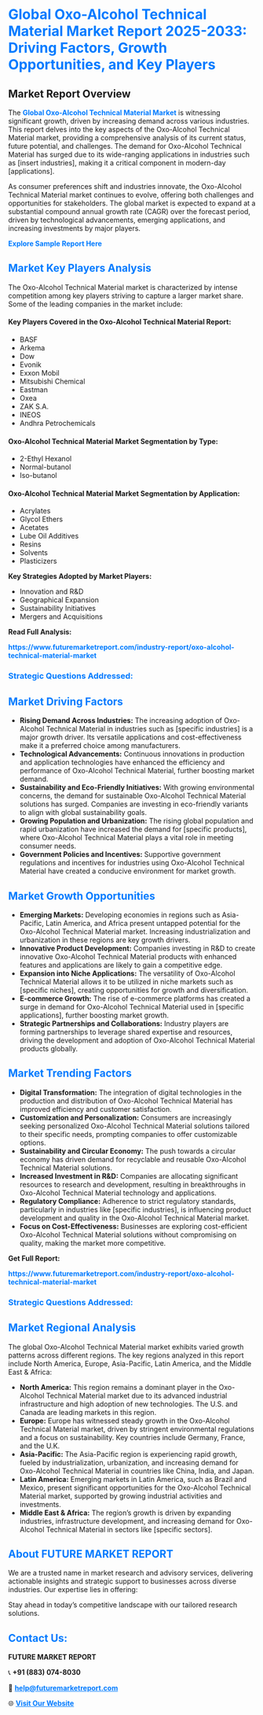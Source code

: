 <h1 style="color: #007BFF;">Global Oxo-Alcohol Technical Material Market Report 2025-2033: Driving Factors, Growth Opportunities, and Key Players</h1>

<section id="overview">
<h2>Market Report Overview</h2>
<p>The <a href="https://www.futuremarketreport.com/industry-report/oxo-alcohol-technical-material-market" style="color: #007BFF; text-decoration: none;"><strong>Global Oxo-Alcohol Technical Material Market</strong></a> is witnessing significant growth, driven by increasing demand across various industries. This report delves into the key aspects of the Oxo-Alcohol Technical Material market, providing a comprehensive analysis of its current status, future potential, and challenges. The demand for Oxo-Alcohol Technical Material has surged due to its wide-ranging applications in industries such as [insert industries], making it a critical component in modern-day [applications].</p>
<p>As consumer preferences shift and industries innovate, the Oxo-Alcohol Technical Material market continues to evolve, offering both challenges and opportunities for stakeholders. The global market is expected to expand at a substantial compound annual growth rate (CAGR) over the forecast period, driven by technological advancements, emerging applications, and increasing investments by major players.</p>
</section>

<section id="overview">
<p><a href="https://www.futuremarketreport.com/request-sample/reportId=91149" style="color: #007BFF; text-decoration: none;"><strong>Explore Sample Report Here</strong></a></p>
</section>

<section id="key-players">
<h2 style="color: #007BFF;">Market Key Players Analysis</h2>
<p>The Oxo-Alcohol Technical Material market is characterized by intense competition among key players striving to capture a larger market share. Some of the leading companies in the market include:</p>
<h4>Key Players Covered in the Oxo-Alcohol Technical Material Report:</h4>
<ul><li>BASF</li><li>Arkema</li><li>Dow</li><li>Evonik</li><li>Exxon Mobil</li><li>Mitsubishi Chemical</li><li>Eastman</li><li>Oxea</li><li>ZAK S.A.</li><li>INEOS</li><li>Andhra Petrochemicals</li></ul>
<h4>Oxo-Alcohol Technical Material Market Segmentation by Type:</h4>
<ul><li>2-Ethyl Hexanol</li><li>Normal-butanol</li><li>Iso-butanol</li></ul>

<h4>Oxo-Alcohol Technical Material Market Segmentation by Application:</h4>
<ul><li>Acrylates</li><li>Glycol Ethers</li><li>Acetates</li><li>Lube Oil Additives</li><li>Resins</li><li>Solvents</li><li>Plasticizers</li></ul>
<p><strong>Key Strategies Adopted by Market Players:</strong></p>
<ul>
<li>Innovation and R&D</li>
<li>Geographical Expansion</li>
<li>Sustainability Initiatives</li>
<li>Mergers and Acquisitions</li>
</ul>
</section>

<section>
<p><strong>Read Full Analysis: </strong></p><a href="https://www.futuremarketreport.com/industry-report/oxo-alcohol-technical-material-market" style="color: #007BFF; text-decoration: none;"><strong>https://www.futuremarketreport.com/industry-report/oxo-alcohol-technical-material-market</strong></a>
<h3 style="color: #007BFF;">Strategic Questions Addressed:</h3>
</section>

<section id="driving-factors">
<h2 style="color: #007BFF;">Market Driving Factors</h2>
<ul>
<li><strong>Rising Demand Across Industries:</strong> The increasing adoption of Oxo-Alcohol Technical Material in industries such as [specific industries] is a major growth driver. Its versatile applications and cost-effectiveness make it a preferred choice among manufacturers.</li>
<li><strong>Technological Advancements:</strong> Continuous innovations in production and application technologies have enhanced the efficiency and performance of Oxo-Alcohol Technical Material, further boosting market demand.</li>
<li><strong>Sustainability and Eco-Friendly Initiatives:</strong> With growing environmental concerns, the demand for sustainable Oxo-Alcohol Technical Material solutions has surged. Companies are investing in eco-friendly variants to align with global sustainability goals.</li>
<li><strong>Growing Population and Urbanization:</strong> The rising global population and rapid urbanization have increased the demand for [specific products], where Oxo-Alcohol Technical Material plays a vital role in meeting consumer needs.</li>
<li><strong>Government Policies and Incentives:</strong> Supportive government regulations and incentives for industries using Oxo-Alcohol Technical Material have created a conducive environment for market growth.</li>
</ul>
</section>

<section id="growth-opportunities">
<h2 style="color: #007BFF;">Market Growth Opportunities</h2>
<ul>
<li><strong>Emerging Markets:</strong> Developing economies in regions such as Asia-Pacific, Latin America, and Africa present untapped potential for the Oxo-Alcohol Technical Material market. Increasing industrialization and urbanization in these regions are key growth drivers.</li>
<li><strong>Innovative Product Development:</strong> Companies investing in R&D to create innovative Oxo-Alcohol Technical Material products with enhanced features and applications are likely to gain a competitive edge.</li>
<li><strong>Expansion into Niche Applications:</strong> The versatility of Oxo-Alcohol Technical Material allows it to be utilized in niche markets such as [specific niches], creating opportunities for growth and diversification.</li>
<li><strong>E-commerce Growth:</strong> The rise of e-commerce platforms has created a surge in demand for Oxo-Alcohol Technical Material used in [specific applications], further boosting market growth.</li>
<li><strong>Strategic Partnerships and Collaborations:</strong> Industry players are forming partnerships to leverage shared expertise and resources, driving the development and adoption of Oxo-Alcohol Technical Material products globally.</li>
</ul>
</section>

<section id="trending-factors">
<h2 style="color: #007BFF;">Market Trending Factors</h2>
<ul>
<li><strong>Digital Transformation:</strong> The integration of digital technologies in the production and distribution of Oxo-Alcohol Technical Material has improved efficiency and customer satisfaction.</li>
<li><strong>Customization and Personalization:</strong> Consumers are increasingly seeking personalized Oxo-Alcohol Technical Material solutions tailored to their specific needs, prompting companies to offer customizable options.</li>
<li><strong>Sustainability and Circular Economy:</strong> The push towards a circular economy has driven demand for recyclable and reusable Oxo-Alcohol Technical Material solutions.</li>
<li><strong>Increased Investment in R&D:</strong> Companies are allocating significant resources to research and development, resulting in breakthroughs in Oxo-Alcohol Technical Material technology and applications.</li>
<li><strong>Regulatory Compliance:</strong> Adherence to strict regulatory standards, particularly in industries like [specific industries], is influencing product development and quality in the Oxo-Alcohol Technical Material market.</li>
<li><strong>Focus on Cost-Effectiveness:</strong> Businesses are exploring cost-efficient Oxo-Alcohol Technical Material solutions without compromising on quality, making the market more competitive.</li>
</ul>
</section>

<section>
<p><strong>Get Full Report: </strong></p><a href="https://www.futuremarketreport.com/industry-report/oxo-alcohol-technical-material-market" style="color: #007BFF; text-decoration: none;"><strong>https://www.futuremarketreport.com/industry-report/oxo-alcohol-technical-material-market</strong></a>
<h3 style="color: #007BFF;">Strategic Questions Addressed:</h3>
</section>


<section id="regional-analysis">
<h2 style="color: #007BFF;">Market Regional Analysis</h2>
<p>The global Oxo-Alcohol Technical Material market exhibits varied growth patterns across different regions. The key regions analyzed in this report include North America, Europe, Asia-Pacific, Latin America, and the Middle East & Africa:</p>
<ul>
<li><strong>North America:</strong> This region remains a dominant player in the Oxo-Alcohol Technical Material market due to its advanced industrial infrastructure and high adoption of new technologies. The U.S. and Canada are leading markets in this region.</li>
<li><strong>Europe:</strong> Europe has witnessed steady growth in the Oxo-Alcohol Technical Material market, driven by stringent environmental regulations and a focus on sustainability. Key countries include Germany, France, and the U.K.</li>
<li><strong>Asia-Pacific:</strong> The Asia-Pacific region is experiencing rapid growth, fueled by industrialization, urbanization, and increasing demand for Oxo-Alcohol Technical Material in countries like China, India, and Japan.</li>
<li><strong>Latin America:</strong> Emerging markets in Latin America, such as Brazil and Mexico, present significant opportunities for the Oxo-Alcohol Technical Material market, supported by growing industrial activities and investments.</li>
<li><strong>Middle East & Africa:</strong> The region’s growth is driven by expanding industries, infrastructure development, and increasing demand for Oxo-Alcohol Technical Material in sectors like [specific sectors].</li>
</ul>
</section>

<footer>
<h2 style="color: #007BFF;">About FUTURE MARKET REPORT</h2>
<p>We are a trusted name in market research and advisory services, delivering actionable insights and strategic support to businesses across diverse industries. Our expertise lies in offering:</p>

<p>Stay ahead in today’s competitive landscape with our tailored research solutions.</p>

<h2 style="color: #007BFF;">Contact Us:</h2>
<p><strong>FUTURE MARKET REPORT</strong></p>
<p>📞 <strong>+91 (883) 074-8030</strong></p>
<p>📧 <strong><a href="mailto:help@futuremarketreport.com" style="color: #007BFF;">help@futuremarketreport.com</a></strong></p>
<p>🌐 <strong><a href="https://www.futuremarketreport.com/" style="color: #007BFF;">Visit Our Website</a></strong></p>
</footer>